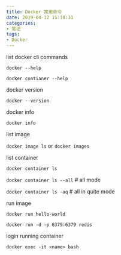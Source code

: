 ```yaml
---
title: Docker 常用命令
date: 2019-04-12 15:18:31
categories:
- 笔记
tags:
- Docker
---
```


list docker cli commands

`docker --help`

`docker contianer --help`

docker version

`docker --version`

<!-- more -->

<!-- toc -->

docker info

`docker info`

list image

`docker image ls` or `docker images`

list container

`docker container ls`

`docker container ls --all` # all mode

`docker container ls -aq` # all in quite mode

run image

`docker run hello-world`

`docker run -d -p 6379:6379 redis`

login running container

`docker exec -it <name> bash`
